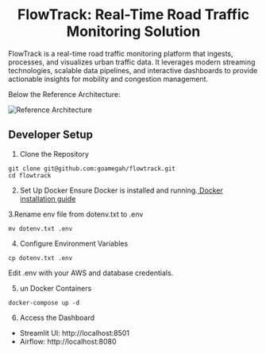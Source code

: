 <h1 align="center">FlowTrack: Real-Time Road Traffic Monitoring Solution </h1>

FlowTrack is a real-time road traffic monitoring platform that ingests, processes, and visualizes urban traffic data. It leverages modern streaming technologies, scalable data pipelines, and interactive dashboards to provide actionable insights for mobility and congestion management. 

Below the Reference Architecture:

![Reference Architecture](./assets/test-e2e-serverless-aws.drawio.png)


## Developer Setup


1. Clone the Repository

```shell
git clone git@github.com:goamegah/flowtrack.git
cd flowtrack
```

2. Set Up Docker Ensure Docker is installed and running.[ Docker installation guide](https://docs.docker.com/engine/install/)


3.Rename env file from dotenv.txt to .env

```shell
mv dotenv.txt .env
```

4. Configure Environment Variables

```shell
cp dotenv.txt .env
```
Edit .env with your AWS and database credentials.


5. un Docker Containers

```shell
docker-compose up -d
```
6. Access the Dashboard

* Streamlit UI: http://localhost:8501
* Airflow: http://localhost:8080